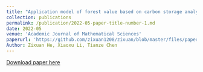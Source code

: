 ```yaml
---
title: "Application model of forest value based on carbon storage analysis"
collection: publications
permalink: /publication/2022-05-paper-title-number-1.md
date: 2022-05
venue: 'Academic Journal of Mathematical Sciences'
paperurl: 'https://github.com/zixuan1208/zixuan/blob/master/files/paper1.pdf'
Author: Zixuan He, Xiaoxu Li, Tianze Chen
---
```


[Download paper here](https://github.com/zixuan1208/zixuan/blob/master/files/paper1.pdf)

